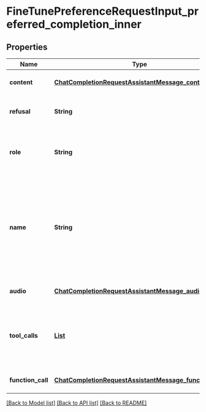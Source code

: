 # FineTunePreferenceRequestInput_preferred_completion_inner
## Properties

| Name | Type | Description | Notes |
|------------ | ------------- | ------------- | -------------|
| **content** | [**ChatCompletionRequestAssistantMessage_content**](ChatCompletionRequestAssistantMessage_content.md) |  | [optional] [default to null] |
| **refusal** | **String** | The refusal message by the assistant. | [optional] [default to null] |
| **role** | **String** | The role of the messages author, in this case &#x60;assistant&#x60;. | [default to null] |
| **name** | **String** | An optional name for the participant. Provides the model information to differentiate between participants of the same role. | [optional] [default to null] |
| **audio** | [**ChatCompletionRequestAssistantMessage_audio**](ChatCompletionRequestAssistantMessage_audio.md) |  | [optional] [default to null] |
| **tool\_calls** | [**List**](ChatCompletionMessageToolCall.md) | The tool calls generated by the model, such as function calls. | [optional] [default to null] |
| **function\_call** | [**ChatCompletionRequestAssistantMessage_function_call**](ChatCompletionRequestAssistantMessage_function_call.md) |  | [optional] [default to null] |

[[Back to Model list]](../README.md#documentation-for-models) [[Back to API list]](../README.md#documentation-for-api-endpoints) [[Back to README]](../README.md)


